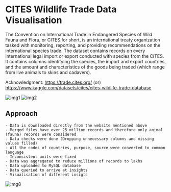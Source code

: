# CITES Wildlife Trade Data Visualisation

The Convention on International Trade in Endangered Species of Wild Fauna and Flora, or CITES for short, is an international treaty organization tasked with monitoring, reporting, and providing recommendations on the international species trade.
The dataset contains records on every international legal import or export conducted with species from the CITES. 
It contains columns identifying the species, the import and export countries, and the amount and characteristics of the goods being traded (which range from live animals to skins and cadavers).

Acknowledgment: https://trade.cites.org/ (or)
https://www.kaggle.com/datasets/cites/cites-wildlife-trade-database

![img1](https://github.com/MeghanaNagraja/CITES-Wildlife-Trade-Data-Visualisation-EDA/assets/122547199/11153236-7cbf-4b84-92b5-bdc45d83cff2)
![img2](https://github.com/MeghanaNagraja/CITES-Wildlife-Trade-Data-Visualisation-EDA/assets/122547199/825bf5aa-5bbd-4bd8-b93f-72b695f99d6c)

## Approach

    - Data is downloaded directly from the website mentioned above
    - Merged files have over 25 million records and therefore only animal (fauna) records were considered
    - Data checks were done (Dropping unnecessary columns and missing values filled)
    - All the codes of countries, purpose, source were converted to common language
    - Inconsistent units were fixed
    - Data was aggregated to reduce millions of records to lakhs
    - Data uploaded to MySQL database
    - Data queried to arrive at insights
    - Visualisation of different insigts

![img8](https://github.com/MeghanaNagraja/CITES-Wildlife-Trade-Data-Visualisation-EDA/assets/122547199/292ca351-8279-46ee-9702-e5f73ddcea97)

    
